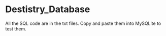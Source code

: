 # Destistry_Database

All the SQL code are in the txt files. Copy and paste them into MySQLite to test them.
